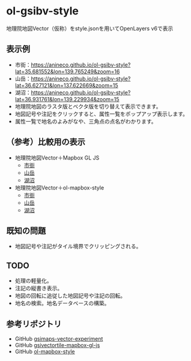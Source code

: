 # ol-gsibv-style
地理院地図Vector（仮称）をstyle.jsonを用いてOpenLayers v6で表示

## 表示例
- 市街：https://anineco.github.io/ol-gsibv-style?lat=35.681552&lon=139.765249&zoom=16
- 山岳：https://anineco.github.io/ol-gsibv-style?lat=36.627121&lon=137.622669&zoom=15
- 湖沼：https://anineco.github.io/ol-gsibv-style?lat=36.931761&lon=139.229934&zoom=15
- 地理院地図のラスタ版とベクタ版を切り替えて表示できます。
- 地図記号や注記をクリックすると、属性一覧をポップアップ表示します。
- 属性一覧で地名のよみがなや、三角点の点名がわかります。

## （参考）比較用の表示
- 地理院地図Vector＋Mapbox GL JS
  - [市街](https://anineco.github.io/ol-gsibv-style/gsibv-mapbox.html?lat=35.681552&lon=139.765249&zoom=16)
  - [山岳](https://anineco.github.io/ol-gsibv-style/gsibv-mapbox.html?lat=36.627121&lon=137.622669&zoom=15)
  - [湖沼](https://anineco.github.io/ol-gsibv-style/gsibv-mapbox.html?lat=36.931761&lon=139.229934&zoom=15)
- 地理院地図Vector＋ol-mapbox-style
  - [市街](https://anineco.github.io/ol-gsibv-style/gsibv-olms.html?lat=35.681552&lon=139.765249&zoom=16)
  - [山岳](https://anineco.github.io/ol-gsibv-style/gsibv-olms.html?lat=36.627121&lon=137.622669&zoom=15)
  - [湖沼](https://anineco.github.io/ol-gsibv-style/gsibv-olms.html?lat=36.931761&lon=139.229934&zoom=15)

## 既知の問題
- 地図記号や注記がタイル境界でクリッピングされる。

## TODO
- 処理の軽量化。
- 注記の縦書き表示。
- 地図の回転に追従した地図記号や注記の回転。
- 地名の検索。地名データベースの構築。

## 参考リポジトリ
- GitHub [gsimaps-vector-experiment](https://github.com/gsi-cyberjapan/gsimaps-vector-experiment)
- GitHub [gsivectortile-mapbox-gl-js](https://github.com/gsi-cyberjapan/gsivectortile-mapbox-gl-js)
- GitHub [ol-mapbox-style](https://github.com/openlayers/ol-mapbox-style)
